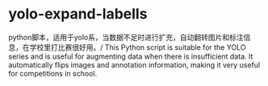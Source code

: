 # yolo-expand-labells
python脚本，适用于yolo系，当数据不足时进行扩充，自动翻转图片和标注信息，在学校里打比赛很好用。/ This Python script is suitable for the YOLO series and is useful for augmenting data when there is insufficient data. It automatically flips images and annotation information, making it very useful for competitions in school.
